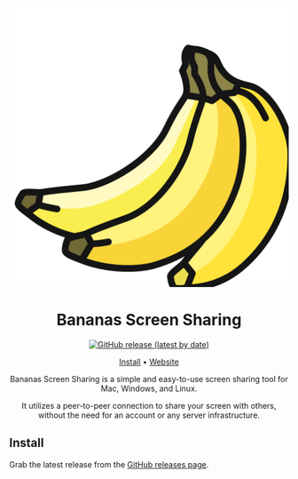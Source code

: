 <div align="center">

![Bananas Screen Sharing Logo](logo.svg)

# Bananas Screen Sharing

[![GitHub release (latest by date)](https://img.shields.io/github/v/release/mistweaverco/bananas?style=for-the-badge)](https://github.com/mistweaverco/bananas/releases/latest)

[Install](#install) • [Website](https://getbananas.net/)

<p></p>

Bananas Screen Sharing is a simple and
easy-to-use screen sharing tool for Mac, Windows, and Linux.

It utilizes a peer-to-peer connection to share your screen with others,
without the need for an account or any server infrastructure.

<p></p>

</div>

## Install

Grab the latest release from the
[GitHub releases page](https://github.com/mistweaverco/bananas/releases/latest).
